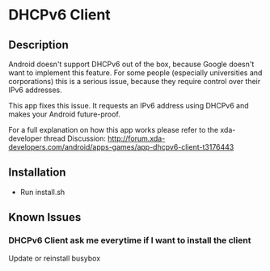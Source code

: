 DHCPv6 Client
=============

Description
-----------
Android doesn't support DHCPv6 out of the box, because Google doesn't want to implement this feature. For some people (especially universities and corporations) this is a serious issue, because they require control over their IPv6 addresses.

This app fixes this issue. It requests an IPv6 address using DHCPv6 and makes your Android future-proof.

For a full explanation on how this app works please refer to the xda-developer thread
Discussion: http://forum.xda-developers.com/android/apps-games/app-dhcpv6-client-t3176443

Installation
------------
  - Run install.sh

Known Issues
------------
### DHCPv6 Client ask me everytime if I want to install the client
Update or reinstall busybox
